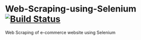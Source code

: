 # Web-Scraping-using-Selenium [![Build Status](https://travis-ci.org/keyur9/Web-Scraping-using-Selenium.svg?branch=master)](https://travis-ci.org/keyur9/Web-Scraping-using-Selenium)

Web Scraping of e-commerce website using Selenium

